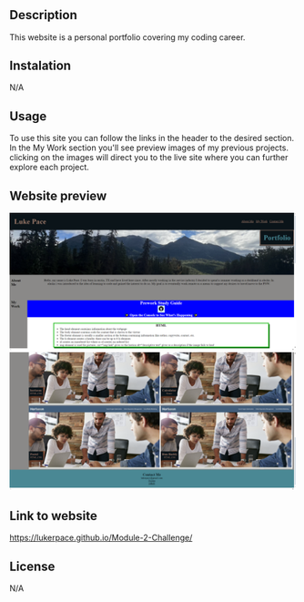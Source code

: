 # <portfolio-lp>

## Description

This website is a personal portfolio covering my coding career.

## Instalation 

N/A

## Usage

To use this site you can follow the links in the header to the desired section. In the My Work section you'll see preview images of my previous projects. clicking on the images will direct you to the live site where you can further explore each project.

## Website preview
![alt text](<assets/images/Opera Snapshot_2024-01-08_154914_127.0.0.1.png>)
![alt text](<assets/images/Opera Snapshot_2024-01-08_161212_127.0.0.1.png>)


## Link to website

https://lukerpace.github.io/Module-2-Challenge/

## License

N/A